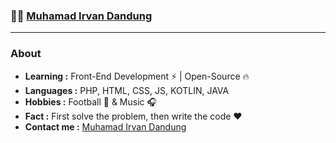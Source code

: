 ###  :man_technologist:  [Muhamad Irvan Dandung]()

<!--
**irvandandung/irvandandung** is a ✨ _special_ ✨ repository because its `README.md` (this file) appears on your GitHub profile.-->
---------------------------------------------------------------------------------------------------------------------------------------------------------------------------------
### About

-  **Learning :** Front-End Development :zap: | Open-Source :fire:    
-  **Languages :** PHP, HTML, CSS, JS, KOTLIN, JAVA 
-  **Hobbies :** Football :football: & Music :headphones:
-  **Fact :** First solve the problem, then write the code :heart:
-  **Contact me :** [Muhamad Irvan Dandung](mailto:irvandandung1@gmail.com)
